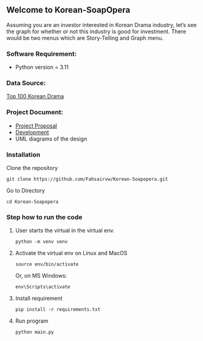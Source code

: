 ## Welcome to Korean-SoapOpera
Assuming you are an investor interested in Korean Drama industry, let’s see the graph for 
whether or not this industry is good for investment. There would be two menus 
which are Story-Telling and Graph menu.

### Software Requirement:
* Python version = 3.11


### Data Source:
[Top 100 Korean Drama](https://www.kaggle.com/datasets/chanoncharuchinda/top-100-korean-drama-mydramalist)

### Project Document:
* [Project Proposal](https://docs.google.com/document/d/1t5WXxLB_WXy8AcOeNuzp9gvMtbvNsFzG3P6L7bg06M4/edit#heading=h.brkgjcw3i7fl)
* [Development](https://github.com/Fahsairvw/Korean-Soapopera/wiki/Development-Plan)
* UML diagrams of the design

### Installation
Clone the repository

``` git clone https://github.com/Fahsairvw/Korean-Soapopera.git ```

Go to Directory

``` cd Korean-Soapopera ```



### Step how to run the code
1. User starts the virtual in the virtual env. 

   ``` python -m venv venv ```
2. Activate the virtual env on Linux and MacOS

   ```source env/bin/activate```
 
    Or, on MS Windows:

   ```env\Scripts\activate```
3. Install requirement
 
   ```pip install -r requirements.txt```
4. Run program
   
   ```python main.py```






